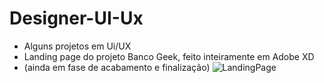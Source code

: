 # Designer-UI-Ux
- Alguns projetos em Ui/UX
- Landing page do projeto Banco Geek, feito inteiramente em Adobe XD
- (ainda em fase de acabamento e finalização)
![LandingPage](https://user-images.githubusercontent.com/102264317/189460421-1bcafc95-5c85-4e6e-82c6-2e9882536c12.jpg)
